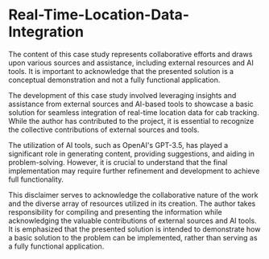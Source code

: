 # Real-Time-Location-Data-Integration

The content of this case study represents collaborative efforts and draws upon various sources and assistance, including external resources and AI tools. It is important to acknowledge that the presented solution is a conceptual demonstration and not a fully functional application.

The development of this case study involved leveraging insights and assistance from external sources and AI-based tools to showcase a basic solution for seamless integration of real-time location data for cab tracking. While the author has contributed to the project, it is essential to recognize the collective contributions of external sources and tools.

The utilization of AI tools, such as OpenAI's GPT-3.5, has played a significant role in generating content, providing suggestions, and aiding in problem-solving. However, it is crucial to understand that the final implementation may require further refinement and development to achieve full functionality.

This disclaimer serves to acknowledge the collaborative nature of the work and the diverse array of resources utilized in its creation. The author takes responsibility for compiling and presenting the information while acknowledging the valuable contributions of external sources and AI tools. It is emphasized that the presented solution is intended to demonstrate how a basic solution to the problem can be implemented, rather than serving as a fully functional application.

